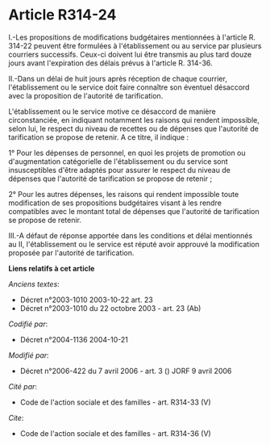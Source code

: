 # Article R314-24

I.-Les propositions de modifications budgétaires mentionnées à l'article R. 314-22 peuvent être formulées à l'établissement
ou au service par plusieurs courriers successifs. Ceux-ci doivent lui être transmis au plus tard douze jours avant
l'expiration des délais prévus à l'article R. 314-36. 

II.-Dans un délai de huit jours après réception de chaque courrier, l'établissement ou le service doit faire connaître son
éventuel désaccord avec la proposition de l'autorité de tarification. 

L'établissement ou le service motive ce désaccord de manière circonstanciée, en indiquant notamment les raisons qui rendent
impossible, selon lui, le respect du niveau de recettes ou de dépenses que l'autorité de tarification se propose de retenir.
A ce titre, il indique : 

1° Pour les dépenses de personnel, en quoi les projets de promotion ou d'augmentation catégorielle de l'établissement ou du
service sont insusceptibles d'être adaptés pour assurer le respect du niveau de dépenses que l'autorité de tarification se
propose de retenir ; 

2° Pour les autres dépenses, les raisons qui rendent impossible toute modification de ses propositions budgétaires visant à
les rendre compatibles avec le montant total de dépenses que l'autorité de tarification se propose de retenir. 

III.-A défaut de réponse apportée dans les conditions et délai mentionnés au II, l'établissement ou le service est réputé
avoir approuvé la modification proposée par l'autorité de tarification.

**Liens relatifs à cet article**

_Anciens textes_:

  - Décret n°2003-1010 2003-10-22 art. 23
  - Décret n°2003-1010 du 22 octobre 2003 - art. 23 (Ab)

_Codifié par_:

  - Décret n°2004-1136 2004-10-21

_Modifié par_:

  - Décret n°2006-422 du 7 avril 2006 - art. 3 () JORF 9 avril 2006

_Cité par_:

  - Code de l'action sociale et des familles - art. R314-33 (V)

_Cite_:

  - Code de l'action sociale et des familles - art. R314-36 (V)

